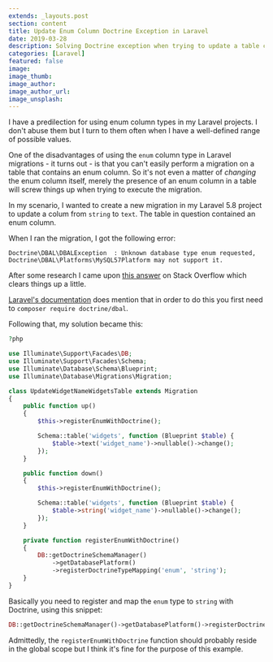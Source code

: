 ```yaml
---
extends: _layouts.post
section: content
title: Update Enum Column Doctrine Exception in Laravel
date: 2019-03-28
description: Solving Doctrine exception when trying to update a table containing an enum column in Laravel.
categories: [Laravel]
featured: false
image: 
image_thumb: 
image_author:
image_author_url:
image_unsplash:
---
```


I have a predilection for using enum column types in my Laravel projects. I don't abuse them but I turn to them often when I have a well-defined range of possible values.

One of the disadvantages of using the `enum` column type in Laravel migrations - it turns out - is that you can't easily perform a migration on a table that contains an enum column. So it's not even a matter of *changing* the enum column itself, merely the presence of an enum column in a table will screw things up when trying to execute the migration.

In my scenario, I wanted to create a new migration in my Laravel 5.8 project to update a colum from `string` to `text`. The table in question contained an enum column.

When I ran the migration, I got the following error:

```
Doctrine\DBAL\DBALException  : Unknown database type enum requested, 
Doctrine\DBAL\Platforms\MySQL57Platform may not support it.
```

After some research I came upon [this answer](https://stackoverflow.com/questions/29165259/laravel-db-migration-renamecolumn-error-unknown-database-type-enum-requested) on Stack Overflow which clears things up a little.

[Laravel's documentation](https://laravel.com/docs/5.8/migrations#modifying-columns) does mention that in order to do this you first need to `composer require doctrine/dbal`.

Following that, my solution became this:

```php
?php

use Illuminate\Support\Facades\DB;
use Illuminate\Support\Facades\Schema;
use Illuminate\Database\Schema\Blueprint;
use Illuminate\Database\Migrations\Migration;

class UpdateWidgetNameWidgetsTable extends Migration
{
    public function up()
    {
        $this->registerEnumWithDoctrine();

        Schema::table('widgets', function (Blueprint $table) {
            $table->text('widget_name')->nullable()->change();
        });
    }

    public function down()
    {
        $this->registerEnumWithDoctrine();

        Schema::table('widgets', function (Blueprint $table) {
            $table->string('widget_name')->nullable()->change();
        });
    }

    private function registerEnumWithDoctrine()
    {
        DB::getDoctrineSchemaManager()
            ->getDatabasePlatform()
            ->registerDoctrineTypeMapping('enum', 'string');
    }
}
```

Basically you need to register and map the `enum` type to `string` with Doctrine, using this snippet:

```php
DB::getDoctrineSchemaManager()->getDatabasePlatform()->registerDoctrineTypeMapping('enum', 'string');
``` 

Admittedly, the `registerEnumWithDoctrine` function should probably reside in the global scope but I think it's fine for the purpose of this example.
